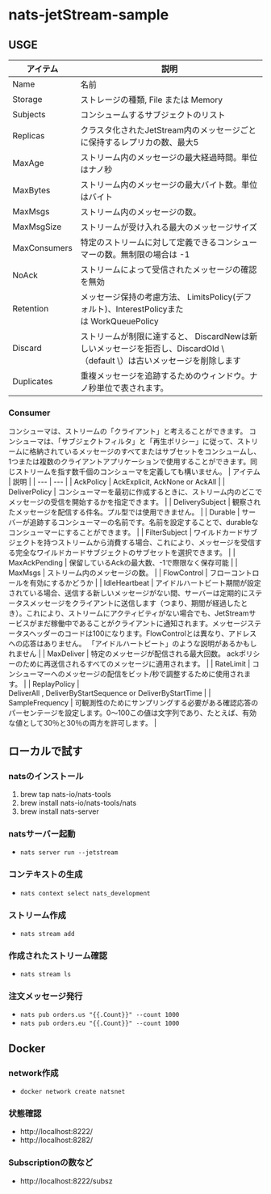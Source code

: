 # nats-jetStream-sample

## USGE
| アイテム | 説明 |
| --- | --- |
| Name | 名前 |
| Storage | ストレージの種類, File または Memory |
| Subjects | コンシュームするサブジェクトのリスト |
| Replicas | クラスタ化されたJetStream内のメッセージごとに保持するレプリカの数、最大5 |
| MaxAge | ストリーム内のメッセージの最大経過時間。単位はナノ秒 |
| MaxBytes | ストリーム内のメッセージの最大バイト数。単位はバイト |
| MaxMsgs | ストリーム内のメッセージの数。 |
| MaxMsgSize | ストリームが受け入れる最大のメッセージサイズ |
| MaxConsumers | 特定のストリームに対して定義できるコンシューマーの数。無制限の場合は -1 |
| NoAck | ストリームによって受信されたメッセージの確認を無効 |
| Retention | メッセージ保持の考慮方法、 LimitsPolicy(デフォルト)、InterestPolicyまたは WorkQueuePolicy |
| Discard | ストリームが制限に達すると、 DiscardNewは新しいメッセージを拒否し、DiscardOld \（default \）は古いメッセージを削除します |
| Duplicates | 重複メッセージを追跡するためのウィンドウ。ナノ秒単位で表されます。 |

### Consumer
コンシューマは、ストリームの「クライアント」と考えることができます。
コンシューマは、「サブジェクトフィルタ」と「再生ポリシー」に従って、ストリームに格納されているメッセージのすべてまたはサブセットをコンシュームし、1つまたは複数のクライアントアプリケーションで使用することができます。同じストリームを指す数千個のコンシューマを定義しても構いません。
| アイテム | 説明 |
| --- | --- |
| AckPolicy | AckExplicit, AckNone or AckAll |
| DeliverPolicy | コンシューマーを最初に作成するときに、ストリーム内のどこでメッセージの受信を開始するかを指定できます。 |
| DeliverySubject | 観察されたメッセージを配信する件名。プル型では使用できません。 |
| Durable | サーバーが追跡するコンシューマーの名前です。名前を設定することで、durableなコンシューマーにすることができます。 |
| FilterSubject | ワイルドカードサブジェクトを持つストリームから消費する場合、これにより、メッセージを受信する完全なワイルドカードサブジェクトのサブセットを選択できます。 |
| MaxAckPending | 保留しているAckの最大数、-1で際限なく保存可能 |
| MaxMsgs | ストリーム内のメッセージの数。 |
| FlowControl | フローコントロールを有効にするかどうか |
| IdleHeartbeat | アイドルハートビート期間が設定されている場合、送信する新しいメッセージがない間、サーバーは定期的にステータスメッセージをクライアントに送信します（つまり、期間が経過したとき）。これにより、ストリームにアクティビティがない場合でも、JetStreamサービスがまだ稼働中であることがクライアントに通知されます。メッセージステータスヘッダーのコードは100になります。FlowControlとは異なり、アドレスへの応答はありません。 「アイドルハートビート」のような説明があるかもしれません |
| MaxDeliver | 特定のメッセージが配信される最大回数。 ackポリシーのために再送信されるすべてのメッセージに適用されます。 |
| RateLimit | コンシューマーへのメッセージの配信をビット/秒で調整するために使用されます。 |
| ReplayPolicy | DeliverAll , DeliverByStartSequence or DeliverByStartTime |
| SampleFrequency | 可観測性のためにサンプリングする必要がある確認応答のパーセンテージを設定します。0〜100この値は文字列であり、たとえば、有効な値として30％と30％の両方を許可します。 |

## ローカルで試す
### natsのインストール
1. brew tap nats-io/nats-tools
2. brew install nats-io/nats-tools/nats
3. brew install nats-server

### natsサーバー起動
- `nats server run --jetstream`

### コンテキストの生成
- `nats context select nats_development`

### ストリーム作成
- `nats stream add`

### 作成されたストリーム確認
- `nats stream ls`

### 注文メッセージ発行
-  `nats pub orders.us "{{.Count}}" --count 1000`
-  `nats pub orders.eu "{{.Count}}" --count 1000`


## Docker
### network作成
- `docker network create natsnet`
### 状態確認
- http://localhost:8222/
- http://localhost:8282/

### Subscriptionの数など
- http://localhost:8222/subsz
